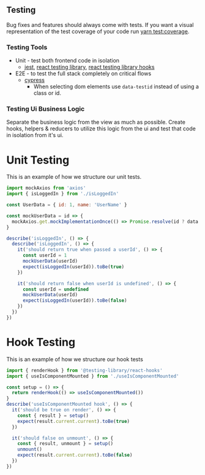 ## Testing

Bug fixes and features should always come with tests. If you want a visual representation of the test coverage of your code run [yarn test:coverage](README.md#yarn-test:coverage).

### Testing Tools

- Unit - test both frontend code in isolation
  - [jest](https://jestjs.io/docs/getting-started), [react testing library](https://testing-library.com/docs/react-testing-library/intro/), [react testing library hooks](https://github.com/testing-library/react-hooks-testing-library#example)
- E2E - to test the full stack completely on critical flows
  - [cypress](https://docs.cypress.io/guides/core-concepts/writing-and-organizing-tests)
    - When selecting dom elements use `data-testid` instead of using a class or id.

### Testing Ui Business Logic

Separate the business logic from the view as much as possible. Create hooks, helpers & reducers to utilize this logic from the ui and test that code in isolation from it's ui.

# Unit Testing

This is an example of how we structure our unit tests.

```js
import mockAxios from 'axios'
import { isLoggedIn } from './isLoggedIn'

const UserData = { id: 1, name: 'UserName' }

const mockUserData = id => {
  mockAxios.get.mockImplementationOnce(() => Promise.resolve(id ? data : undefined))
}

describe('isLoggedIn', () => {
  describe('isLoggedIn', () => {
    it('should return true when passed a userId', () => {
      const userId = 1
      mockUserData(userId)
      expect(isLoggedIn(userId)).toBe(true)
    })

    it('should return false when userId is undefined', () => {
      const userId = undefined
      mockUserData(userId)
      expect(isLoggedIn(userId)).toBe(false)
    })
  })
})
```

# Hook Testing

This is an example of how we structure our hook tests

```js
import { renderHook } from '@testing-library/react-hooks'
import { useIsComponentMounted } from './useIsComponentMounted'

const setup = () => {
  return renderHook(() => useIsComponentMounted())
}
describe('useIsComponentMounted hook', () => {
  it('should be true on render', () => {
    const { result } = setup()
    expect(result.current.current).toBe(true)
  })

  it('should false on unmount', () => {
    const { result, unmount } = setup()
    unmount()
    expect(result.current.current).toBe(false)
  })
})
```
